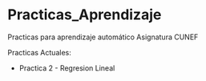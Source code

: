 # Practicas_Aprendizaje
Practicas para aprendizaje automático Asignatura CUNEF

Practicas Actuales:

- Practica 2 - Regresion Lineal